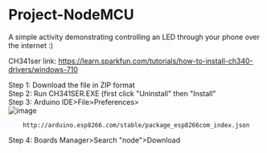 # Project-NodeMCU
A simple activity demonstrating controlling an LED through your phone over the internet :)


CH341ser link: https://learn.sparkfun.com/tutorials/how-to-install-ch340-drivers/windows-710

Step 1: Download the file in ZIP format\
Step 2: Run CH341SER.EXE (first click "Uninstall" then "Install"\
Step 3: Arduino IDE>File>Preferences>  
        ![image](https://github.com/Kartekeya-Sharma/Project-NodeMCU/assets/110166739/98ff56e3-d88a-4298-a5bf-b186a98e2a7a)

        http://arduino.esp8266.com/stable/package_esp8266com_index.json

Step 4: Boards Manager>Search "node">Download
